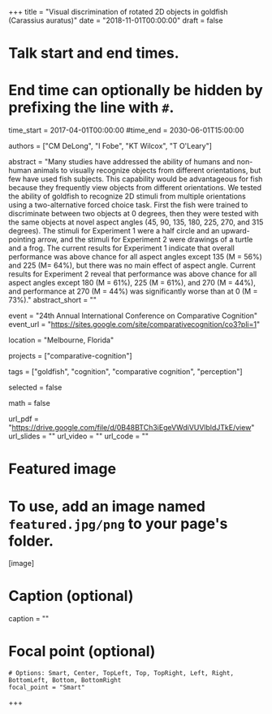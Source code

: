 +++
title = "Visual discrimination of rotated 2D objects in goldfish (Carassius auratus)"
date = "2018-11-01T00:00:00"
draft = false

# Talk start and end times.
#   End time can optionally be hidden by prefixing the line with `#`.
time_start = 2017-04-01T00:00:00
#time_end = 2030-06-01T15:00:00

authors = ["CM DeLong", "I Fobe", "KT Wilcox", "T O'Leary"]

abstract = "Many studies have addressed the ability of humans and non-human animals to visually recognize objects from different orientations, but few have used fish subjects. This capability would be advantageous for fish because they frequently view objects from different orientations. We tested the ability of goldfish to recognize 2D stimuli from multiple orientations using a two-alternative forced choice task. First the fish were trained to discriminate between two objects at 0 degrees, then they were tested with the same objects at novel aspect angles (45, 90, 135, 180, 225, 270, and 315 degrees). The stimuli for Experiment 1 were a half circle and an upward-pointing arrow, and the stimuli for Experiment 2 were drawings of a turtle and a frog. The current results for Experiment 1 indicate that overall performance was above chance for all aspect angles except 135 (M = 56%) and 225 (M= 64%), but there was no main effect of aspect angle. Current results for Experiment 2 reveal that performance was above chance for all aspect angles except 180 (M = 61%), 225 (M = 61%), and 270 (M = 44%), and performance at 270 (M = 44%) was significantly worse than at 0 (M = 73%)."
abstract_short = ""

event = "24th Annual International Conference on Comparative Cognition"
event_url = "https://sites.google.com/site/comparativecognition/co3?pli=1"

location = "Melbourne, Florida"

projects = ["comparative-cognition"]

tags = ["goldfish", "cognition", "comparative cognition", "perception"]

selected = false

math = false

url_pdf = "https://drive.google.com/file/d/0B48BTCh3iEgeVWdiVUVlbldJTkE/view"
url_slides = ""
url_video = ""
url_code = ""

# Featured image
# To use, add an image named `featured.jpg/png` to your page's folder.
[image]
  # Caption (optional)
  caption = ""

  # Focal point (optional)
    # Options: Smart, Center, TopLeft, Top, TopRight, Left, Right, BottomLeft, Bottom, BottomRight
    focal_point = "Smart"

+++

